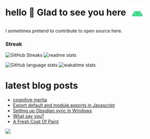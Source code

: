 # hello :wave: Glad to see you here <img align="center" alt="Android" width="55" src="./assets/android.webp"/>
I sometimes pretend to contribute to open source here.

<h3>Streak</h3>
<p>
  <img src="https://github-readme-streak-stats.herokuapp.com/?user=andwati&amp;theme=transparent" alt="GitHub Streaks" height="200" width="49%" />
  <img src="https://github-readme-stats.vercel.app/api?username=andwati&theme=transparent&hide_border=false&include_all_commits=false&count_private=true" alt="readme stats" height="200"  width="49%">
</p>

<p>
  <img src="https://github-readme-stats.vercel.app/api/top-langs/?username=andwati&hide=shell,css,html,scss,Dockerfile&layout=donut&theme=transparent" alt="GitHub language stats" height="200" width="49%" />
  <img src="https://github-readme-stats.vercel.app/api/wakatime?username=andwati&theme=transparent" alt="wakatime stats" height="200"  width="49%">
</p>

# latest blog posts
<!-- BLOG-POST-LIST:START -->
- [cognitive inertia](https://andwati.github.io/posts/inertia/)
- [Export default and module.exports in Javascript](https://andwati.github.io/posts/javascript-exporting-modules/)
- [Setting up Obsidian sync in Windows](https://andwati.github.io/posts/obsidian-sync/)
- [What say you?](https://andwati.github.io/posts/utterances-comments/)
- [A Fresh Coat Of Paint](https://andwati.github.io/posts/a-fresh-coat-of-paint/)
<!-- BLOG-POST-LIST:END -->


[![](https://visitcount.itsvg.in/api?id=andwati&label=Profile%20Views&color=0&icon=6&pretty=false)](https://visitcount.itsvg.in)
